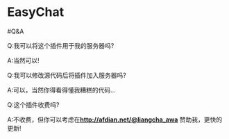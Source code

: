 # EasyChat

#Q&A

Q:我可以将这个插件用于我的服务器吗?

A:当然可以!

Q:我可以修改源代码后将插件加入服务器吗?

A:可以，当然你得看得懂我糟糕的代码...

Q:这个插件收费吗?

A:不收费，但你可以考虑在**http://afdian.net/@liangcha_awa**
赞助我，更快的更新!
